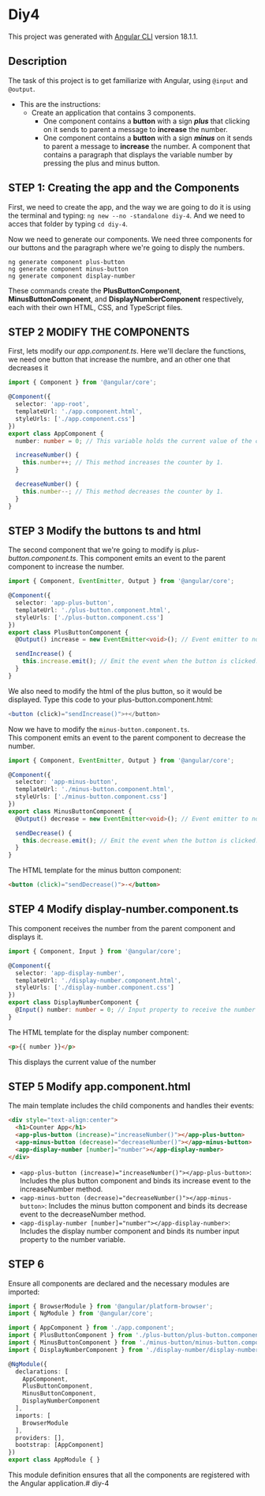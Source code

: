# Diy4

This project was generated with [Angular CLI](https://github.com/angular/angular-cli) version 18.1.1.

## Description

The task of this project is to get familiarize with Angular, using `@input` and `@output`.
* This are the instructions:
    - Create an application that contains 3 components.
        - One component contains a __button__ with a sign __*plus*__ that clicking on it sends to parent a message to __increase__ the number.
        - One component contains a __button__ with a sign __*minus*__ on it sends to parent a message to __increase__ the number.
A component that contains a paragraph that displays the variable number by pressing the plus and minus button.
   

## STEP 1: Creating the app and the Components
   
First, we need to create the app, and the way we are going to do it is using the terminal and typing: `ng new --no -standalone diy-4`. And we need to acces that folder by typing `cd diy-4`.
  
Now we need to generate our components. We need three components for our buttons and the paragraph where we're going to disply the numbers. 
```
ng generate component plus-button
ng generate component minus-button
ng generate component display-number
```
These commands create the __PlusButtonComponent__, __MinusButtonComponent__, and __DisplayNumberComponent__ respectively, each with their own HTML, CSS, and TypeScript files.

## STEP 2 MODIFY THE COMPONENTS

First, lets modify our *app.component.ts*. Here we'll declare the functions, we need one button that increase the numbre, and an other one that decreases it
```ts
import { Component } from '@angular/core';

@Component({
  selector: 'app-root',
  templateUrl: './app.component.html',
  styleUrls: ['./app.component.css']
})
export class AppComponent {
  number: number = 0; // This variable holds the current value of the counter.

  increaseNumber() {
    this.number++; // This method increases the counter by 1.
  }

  decreaseNumber() {
    this.number--; // This method decreases the counter by 1.
  }
}

```
## STEP 3 Modify the buttons ts and html
The second component that we're going to modify is *plus-button.component.ts*. This component emits an event to the parent component to increase the number.
```ts
import { Component, EventEmitter, Output } from '@angular/core';

@Component({
  selector: 'app-plus-button',
  templateUrl: './plus-button.component.html',
  styleUrls: ['./plus-button.component.css']
})
export class PlusButtonComponent {
  @Output() increase = new EventEmitter<void>(); // Event emitter to notify parent component.

  sendIncrease() {
    this.increase.emit(); // Emit the event when the button is clicked.
  }
}

```
We also need to modify the html of the plus button, so it would be displayed. Type this code to your plus-button.component.html:
```ts
<button (click)="sendIncrease()">+</button>
```
Now we have to modify the `minus-button.component.ts`.   
This component emits an event to the parent component to decrease the number.
```ts
import { Component, EventEmitter, Output } from '@angular/core';

@Component({
  selector: 'app-minus-button',
  templateUrl: './minus-button.component.html',
  styleUrls: ['./minus-button.component.css']
})
export class MinusButtonComponent {
  @Output() decrease = new EventEmitter<void>(); // Event emitter to notify parent component.

  sendDecrease() {
    this.decrease.emit(); // Emit the event when the button is clicked.
  }
}
```
The HTML template for the minus button component:
```html
<button (click)="sendDecrease()">-</button>
```

## STEP 4 Modify display-number.component.ts
This component receives the number from the parent component and displays it.
```ts
import { Component, Input } from '@angular/core';

@Component({
  selector: 'app-display-number',
  templateUrl: './display-number.component.html',
  styleUrls: ['./display-number.component.css']
})
export class DisplayNumberComponent {
  @Input() number: number = 0; // Input property to receive the number from the parent component.
}
```
The HTML template for the display number component:
```html
<p>{{ number }}</p>
```
This displays the current value of the number

## STEP 5 Modify app.component.html

The main template includes the child components and handles their events:

```html
<div style="text-align:center">
  <h1>Counter App</h1>
  <app-plus-button (increase)="increaseNumber()"></app-plus-button>
  <app-minus-button (decrease)="decreaseNumber()"></app-minus-button>
  <app-display-number [number]="number"></app-display-number>
</div>
```
* `<app-plus-button (increase)="increaseNumber()"></app-plus-button>`: Includes the plus button component and binds its increase event to the increaseNumber method.
* `<app-minus-button (decrease)="decreaseNumber()"></app-minus-button>`: Includes the minus button component and binds its decrease event to the decreaseNumber method.
* `<app-display-number [number]="number"></app-display-number>`: Includes the display number component and binds its number input property to the number variable.

## STEP 6
Ensure all components are declared and the necessary modules are imported:
```ts
import { BrowserModule } from '@angular/platform-browser';
import { NgModule } from '@angular/core';

import { AppComponent } from './app.component';
import { PlusButtonComponent } from './plus-button/plus-button.component';
import { MinusButtonComponent } from './minus-button/minus-button.component';
import { DisplayNumberComponent } from './display-number/display-number.component';

@NgModule({
  declarations: [
    AppComponent,
    PlusButtonComponent,
    MinusButtonComponent,
    DisplayNumberComponent
  ],
  imports: [
    BrowserModule
  ],
  providers: [],
  bootstrap: [AppComponent]
})
export class AppModule { }
```
This module definition ensures that all the components are registered with the Angular application.# diy-4
